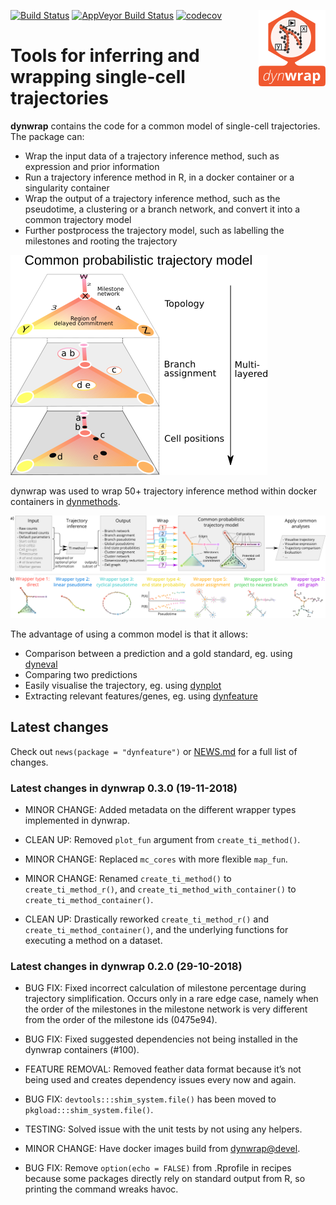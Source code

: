 
<!-- README.md is generated from README.Rmd. Please edit that file -->

[![Build
Status](https://img.shields.io/travis/dynverse/dynwrap.svg?logo=travis)](https://travis-ci.org/dynverse/dynwrap)
[![AppVeyor Build
Status](https://ci.appveyor.com/api/projects/status/github/dynverse/dynwrap?branch=master&svg=true)](https://ci.appveyor.com/project/dynverse/dynwrap)
[![codecov](https://codecov.io/gh/dynverse/dynwrap/branch/master/graph/badge.svg)](https://codecov.io/gh/dynverse/dynwrap)
<img src="man/figures/logo.png" align="right" />

# Tools for inferring and wrapping single-cell trajectories

**dynwrap** contains the code for a common model of single-cell
trajectories. The package can:

  - Wrap the input data of a trajectory inference method, such as
    expression and prior information
  - Run a trajectory inference method in R, in a docker container or a
    singularity container
  - Wrap the output of a trajectory inference method, such as the
    pseudotime, a clustering or a branch network, and convert it into a
    common trajectory model
  - Further postprocess the trajectory model, such as labelling the
    milestones and rooting the trajectory

![common trajectory model](man/figures/trajectory_model.png)

dynwrap was used to wrap 50+ trajectory inference method within docker
containers in [dynmethods](https://github.com/dynverse/dynmethods).

![](man/figures/overview_wrapping_v2.png)

The advantage of using a common model is that it allows:

  - Comparison between a prediction and a gold standard, eg. using
    [dyneval](https://www.github.com/dynverse/dyneval)
  - Comparing two predictions
  - Easily visualise the trajectory, eg. using
    [dynplot](https://www.github.com/dynverse/dynplot)
  - Extracting relevant features/genes, eg. using
    [dynfeature](https://www.github.com/dynverse/dynfeature)

## Latest changes

Check out `news(package = "dynfeature")` or [NEWS.md](inst/NEWS.md) for
a full list of
changes.

<!-- This section gets automatically generated from inst/NEWS.md, and also generates inst/NEWS -->

### Latest changes in dynwrap 0.3.0 (19-11-2018)

  - MINOR CHANGE: Added metadata on the different wrapper types
    implemented in dynwrap.

  - CLEAN UP: Removed `plot_fun` argument from `create_ti_method()`.

  - MINOR CHANGE: Replaced `mc_cores` with more flexible `map_fun`.

  - MINOR CHANGE: Renamed `create_ti_method()` to
    `create_ti_method_r()`, and `create_ti_method_with_container()` to
    `create_ti_method_container()`.

  - CLEAN UP: Drastically reworked `create_ti_method_r()` and
    `create_ti_method_container()`, and the underlying functions for
    executing a method on a dataset.

### Latest changes in dynwrap 0.2.0 (29-10-2018)

  - BUG FIX: Fixed incorrect calculation of milestone percentage during
    trajectory simplification. Occurs only in a rare edge case, namely
    when the order of the milestones in the milestone network is very
    different from the order of the milestone ids (0475e94).

  - BUG FIX: Fixed suggested dependencies not being installed in the
    dynwrap containers (\#100).

  - FEATURE REMOVAL: Removed feather data format because it’s not being
    used and creates dependency issues every now and again.

  - BUG FIX: `devtools:::shim_system.file()` has been moved to
    `pkgload:::shim_system.file()`.

  - TESTING: Solved issue with the unit tests by not using any helpers.

  - MINOR CHANGE: Have docker images build from <dynwrap@devel>.

  - BUG FIX: Remove `option(echo = FALSE)` from .Rprofile in recipes
    because some packages directly rely on standard output from R, so
    printing the command wreaks havoc.

